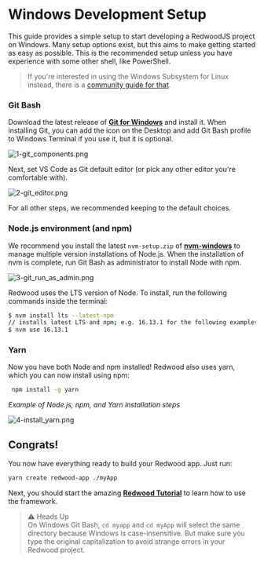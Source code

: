 # Windows Development Setup

This guide provides a simple setup to start developing a RedwoodJS project on Windows. Many setup options exist, but this aims to make getting started as easy as possible. This is the recommended setup unless you have experience with some other shell, like PowerShell. 

> If you're interested in using the Windows Subsystem for Linux instead, there is a [community guide for that](https://community.redwoodjs.com/t/windows-subsystem-for-linux-setup/2439).

### Git Bash

Download the latest release of [**Git for Windows**](https://git-scm.com/download/win) and install it. 
When installing Git, you can add the icon on the Desktop and add Git Bash profile to Windows Terminal if you use it, but it is optional. 

![1-git_components.png](https://user-images.githubusercontent.com/18013532/146685298-b12ed1a5-fe99-4286-ab12-69cf0a7be139.png)

Next, set VS Code as Git default editor (or pick any other editor you're comfortable with). 

![2-git_editor.png](https://user-images.githubusercontent.com/18013532/146685299-0e067554-a5a8-46b9-91ac-ffcd6f738b80.png)

For all other steps, we recommended keeping to the default choices.

### Node.js environment (and npm)

We recommend you install the latest `nvm-setup.zip` of [**nvm-windows**](https://github.com/coreybutler/nvm-windows/releases) to manage multiple version installations of Node.js. When the installation of nvm is complete, run Git Bash as administrator to install Node with npm. 

![3-git_run_as_admin.png](https://user-images.githubusercontent.com/18013532/146685300-1762a00a-26cb-4f8b-b480-c6aba4e26b89.png)

Redwood uses the LTS version of Node. To install, run the following commands inside the terminal: 

```bash
$ nvm install lts --latest-npm
// installs latest LTS and npm; e.g. 16.13.1 for the following examples
$ nvm use 16.13.1
```

### Yarn

Now you have both Node and npm installed! Redwood also uses yarn, which you can now install using npm:

```bash
 npm install -g yarn
```

*Example of Node.js, npm, and Yarn installation steps*

![4-install_yarn.png](https://user-images.githubusercontent.com/18013532/146685297-b361ebea-7229-4d8c-bc90-472773d06816.png)

## Congrats!

You now have everything ready to build your Redwood app. Just run:

```bash
yarn create redwood-app ./myApp 
```

Next, you should start the amazing [**Redwood Tutorial**](https://learn.redwoodjs.com/docs/tutorial/installation-starting-development) to learn how to use the framework. 

>⚠️ Heads Up  
On Windows Git Bash, `cd myapp` and `cd myApp` will select the same directory because Windows is case-insensitive. But make sure you type the original capitalization to avoid strange errors in your Redwood project.
